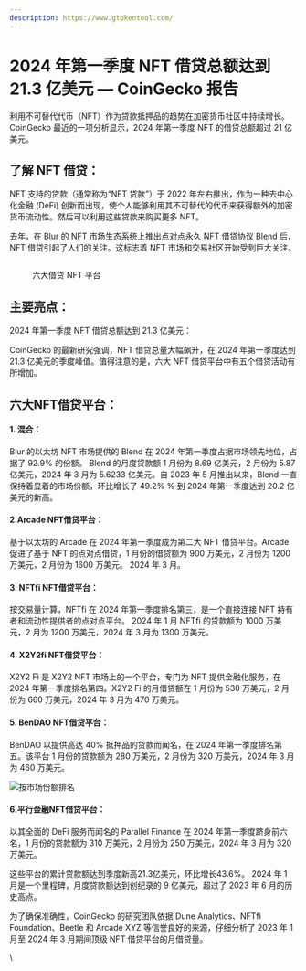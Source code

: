 ```yaml
---
description: https://www.gtokentool.com/
---
```


# 2024 年第一季度 NFT 借贷总额达到 21.3 亿美元 — CoinGecko 报告

利用不可替代代币（NFT）作为贷款抵押品的趋势在加密货币社区中持续增长。 CoinGecko 最近的一项分析显示，2024 年第一季度 NFT 的借贷总额超过 21 亿美元。

## 了解 NFT 借贷：

NFT 支持的贷款（通常称为“NFT 贷款”）于 2022 年左右推出，作为一种去中心化金融 (DeFi) 创新而出现，使个人能够利用其不可替代的代币来获得额外的加密货币流动性。然后可以利用这些贷款来购买更多 NFT。

去年，在 Blur 的 NFT 市场生态系统上推出点对点永久 NFT 借贷协议 Blend 后，NFT 借贷引起了人们的关注。这标志着 NFT 市场和交易社区开始受到巨大关注。

<figure><img src="https://lh7-us.googleusercontent.com/AAbh-UbG35-y-h8-o3H-tufeE6WtbrvSfFw3meZ0LyWtvugyQdagYhj1UeE9zTea5-K__flN2QW7aZPztghZP7sKK55c_ATdvQIQoO7V4lllsTHRhMkzOzPXNzSXsEpATVo1ZQYv8_zMWHN8nFJi2P8" alt=""><figcaption><p>六大借贷 NFT 平台</p></figcaption></figure>

## 主要亮点：

2024 年第一季度 NFT 借贷总额达到 21.3 亿美元：

CoinGecko 的最新研究强调，NFT 借贷总量大幅飙升，在 2024 年第一季度达到 21.3 亿美元的季度峰值。值得注意的是，六大 NFT 借贷平台中有五个借贷活动有所增加。

## 六大NFT借贷平台：

#### 1. 混合：

Blur 的以太坊 NFT 市场提供的 Blend 在 2024 年第一季度占据市场领先地位，占据了 92.9% 的份额。 Blend 的月度贷款额 1 月份为 8.69 亿美元，2 月份为 5.87 亿美元，2024 年 3 月为 5.6233 亿美元。自 2023 年 5 月推出以来，Blend 一直保持着显着的市场份额，环比增长了 49.2% % 到 2024 年第一季度达到 20.2 亿美元的新高。

#### 2.Arcade NFT借贷平台：

基于以太坊的 Arcade 在 2024 年第一季度成为第二大 NFT 借贷平台。Arcade 促进了基于 NFT 的点对点借贷，1 月份的借贷额为 900 万美元，2 月份为 1200 万美元，2 月份为 1600 万美元。 2024 年 3 月。

#### 3. NFTfi NFT借贷平台：

按交易量计算，NFTfi 在 2024 年第一季度排名第三，是一个直接连接 NFT 持有者和流动性提供者的点对点平台。 2024 年 1 月 NFTfi 的贷款额为 1000 万美元，2 月为 1200 万美元，2024 年 3 月为 1300 万美元。

#### 4. X2Y2fi NFT借贷平台：

X2Y2 Fi 是 X2Y2 NFT 市场上的一个平台，专门为 NFT 提供金融化服务，在 2024 年第一季度排名第四。X2Y2 Fi 的月借贷额在 1 月份为 530 万美元，2 月份为 660 万美元，2024 年 3 月为 470 万美元。

#### 5. BenDAO NFT借贷平台：

BenDAO 以提供高达 40% 抵押品的贷款而闻名，在 2024 年第一季度排名第五。该平台 1 月份的贷款额为 280 万美元，2 月份为 320 万美元，2024 年 3 月为 460 万美元。

![](https://lh7-us.googleusercontent.com/6S95jKpqpu0qZfxcpAkqQUndNLpGiE1ZiG1g3kkPJi3iyPbSbl7OwEE4FyU3Ri9oTAbKZQe1tswgq9UBhTUgrJIb83vO40wlg4K2VZ9TLiDlwScRH_D7uLjg8PE505tWWyMt_1KyqZUpftOEm3_kbsw)按市场份额排名

#### 6.平行金融NFT借贷平台：

以其全面的 DeFi 服务而闻名的 Parallel Finance 在 2024 年第一季度跻身前六名，1 月份的贷款额为 310 万美元，2 月份为 250 万美元，2024 年 3 月为 320 万美元。

这些平台的累计贷款额达到季度新高21.3亿美元，环比增长43.6%。 2024 年 1 月是一个里程碑，月度贷款额达到创纪录的 9 亿美元，超过了 2023 年 6 月的历史高点。

为了确保准确性，CoinGecko 的研究团队依据 Dune Analytics、NFTfi Foundation、Beetle 和 Arcade XYZ 等信誉良好的来源，仔细分析了 2023 年 1 月至 2024 年 3 月期间顶级 NFT 借贷平台的月借贷量。

\
